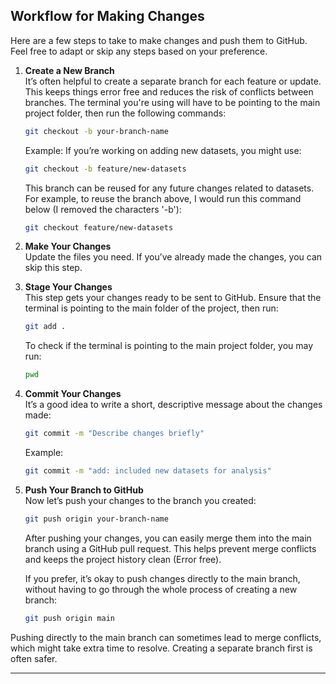## Workflow for Making Changes

Here are a few steps to take to make changes and push them to GitHub. Feel free to adapt or skip any steps based on your preference.

1. **Create a New Branch**  
   It’s often helpful to create a separate branch for each feature or update. This keeps things error free and reduces the risk of conflicts between branches. The terminal you're using will have to be pointing to the main project folder, then run the following commands:

    ```bash
    git checkout -b your-branch-name
    ```

    Example: If you’re working on adding new datasets, you might use:

    ```bash
    git checkout -b feature/new-datasets
    ```

    This branch can be reused for any future changes related to datasets.
    For example, to reuse the branch above, I would run this command below (I removed the characters '-b'):
    ```bash
    git checkout feature/new-datasets
    ```

2. **Make Your Changes**  
   Update the files you need. If you’ve already made the changes, you can skip this step.

3. **Stage Your Changes**  
   This step gets your changes ready to be sent to GitHub. Ensure that the terminal is pointing to the main folder of the project, then run:

    ```bash
    git add .
    ```

    To check if the terminal is pointing to the main project folder, you may run: 
    ```bash
    pwd
    ```

4. **Commit Your Changes**  
   It’s a good idea to write a short, descriptive message about the changes made:

    ```bash
    git commit -m "Describe changes briefly"
    ```

    Example:

    ```bash
    git commit -m "add: included new datasets for analysis"
    ```

5. **Push Your Branch to GitHub**  
   Now let’s push your changes to the branch you created:

    ```bash
    git push origin your-branch-name
    ```

   After pushing your changes, you can easily merge them into the main branch using a GitHub pull request. This helps prevent merge conflicts and keeps the project history clean (Error free).

   If you prefer, it’s okay to push changes directly to the main branch, without having to go through the whole process of creating a new branch:

    ```bash
    git push origin main
    ```

  Pushing directly to the main branch can sometimes lead to merge conflicts, which might take extra time to resolve. Creating a separate branch first is often safer.

---
